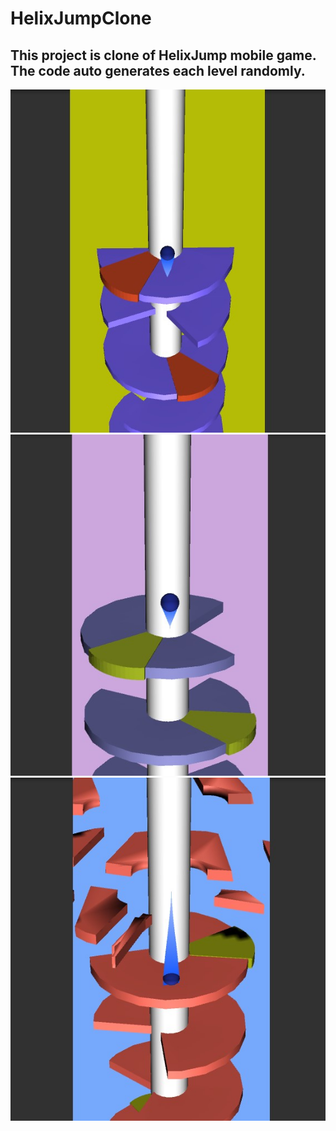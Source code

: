 # HelixJumpClone

## This project is clone of HelixJump mobile game. The code auto generates each level randomly.

![](HelixJumpClone/Assets/Pictures/HelixJump1.jpg)
![](HelixJumpClone/Assets/Pictures/HelixJump2.jpg)
![](HelixJumpClone/Assets/Pictures/HelixJump3.jpg)
